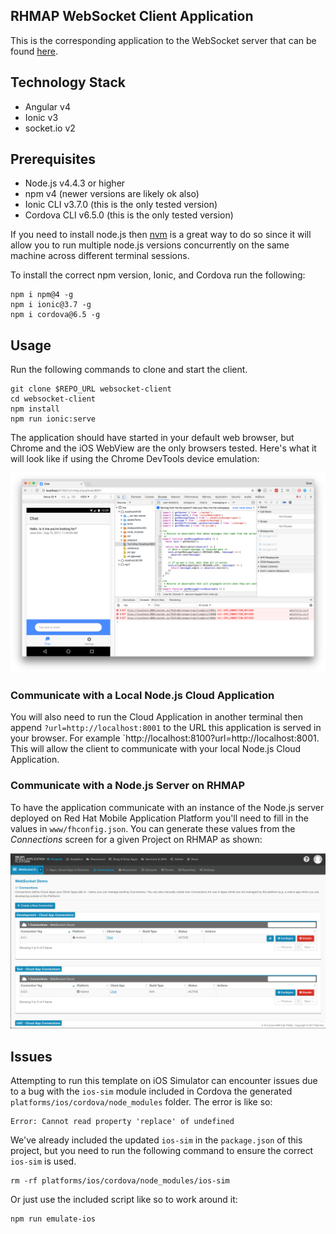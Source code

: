 ## RHMAP WebSocket Client Application
This is the corresponding application to the WebSocket server that can be found
[here](https://github.com/evanshortiss/rhmap-websockets-cloud).

## Technology Stack

* Angular v4
* Ionic v3
* socket.io v2

## Prerequisites

* Node.js v4.4.3 or higher
* npm v4 (newer versions are likely ok also)
* Ionic CLI v3.7.0 (this is the only tested version)
* Cordova CLI v6.5.0 (this is the only tested version)


If you need to install node.js then [nvm](https://github.com/creationix/nvm) is
a great way to do so since it will allow you to run multiple node.js versions
concurrently on the same machine across different terminal sessions.

To install the correct npm version, Ionic, and Cordova run the following:

```
npm i npm@4 -g
npm i ionic@3.7 -g
npm i cordova@6.5 -g
```


## Usage
Run the following commands to clone and start the client.

```
git clone $REPO_URL websocket-client
cd websocket-client
npm install
npm run ionic:serve
```

The application should have started in your default web browser, but Chrome and
the iOS WebView are the only browsers tested. Here's what it will look like if
using the Chrome DevTools device emulation:

![](https://raw.githubusercontent.com/evanshortiss/rhmap-websockets-client/master/screenshots/chrome-devtools.png)

### Communicate with a Local Node.js Cloud Application
You will also need to run the Cloud Application in another terminal then append
`?url=http://localhost:8001` to the URL this application is served in your
browser. For example `http://localhost:8100?url=http://localhost:8001. This will
allow the client to communicate with your local Node.js Cloud Application.

### Communicate with a Node.js Server on RHMAP
To have the application communicate with an instance of the Node.js server
deployed on Red Hat Mobile Application Platform you'll need to fill in the
values in `www/fhconfig.json`. You can generate these values from the
_Connections_ screen for a given Project on RHMAP as shown:

![](https://raw.githubusercontent.com/evanshortiss/rhmap-websockets-client/master/screenshots/rhmap-connections.png)

## Issues
Attempting to run this template on iOS Simulator can encounter issues due to a
bug with the `ios-sim` module included in Cordova the generated
`platforms/ios/cordova/node_modules` folder. The error is like so:

```
Error: Cannot read property 'replace' of undefined
```

We've already included the updated `ios-sim` in the `package.json` of this
project, but you need to run the following command to ensure the correct
`ios-sim` is used.

```
rm -rf platforms/ios/cordova/node_modules/ios-sim
```

Or just use the included script like so to work around it:

```
npm run emulate-ios
```
